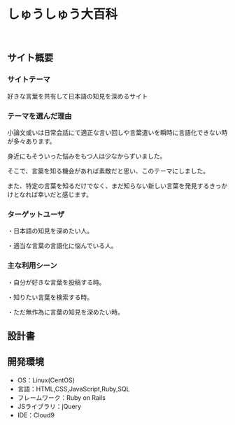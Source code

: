 # しゅうしゅう大百科
<!--ここにアプリ名を入力-->
​

## サイト概要
### サイトテーマ
<!--何を『目的』とし、どのような『分類』なのかを簡潔に書く-->
好きな言葉を共有して日本語の知見を深めるサイト
​

### テーマを選んだ理由
<!--なぜこのようなテーマにしたかを説明する-->
小論文或いは日常会話にて適正な言い回しや言葉遣いを瞬時に言語化できない時が多々あります。

身近にもそういった悩みをもつ人は少なからずいました。

そこで、言葉を知る機会があれば素敵だと思い、このテーマにしました。

また、特定の言葉を知るだけでなく、まだ知らない新しい言葉を発見するきっかけとなれば幸いだと感じます。


### ターゲットユーザ
<!--誰に使ってもらうかを具体的に記載する-->
・日本語の知見を深めたい人。

・適当な言葉の言語化に悩んでいる人。
​

### 主な利用シーン
<!--どのような時に使うのかの状況を記載すること-->
・自分が好きな言葉を投稿する時。

・知りたい言葉を検索する時。

・ただ無作為に言葉の知見を深めたい時。
​

## 設計書
<!--テーマを設定・提出する時点では不要です-->

<!--↓実装機能リストURL-->
<!--https://docs.google.com/spreadsheets/d/1lwJkQdNDXVHInNOH2GU8W6Oe3QA8uoOOCAwKlQgUHVo/edit?usp=sharing-->


## 開発環境
- OS：Linux(CentOS)
- 言語：HTML,CSS,JavaScript,Ruby,SQL
- フレームワーク：Ruby on Rails
- JSライブラリ：jQuery
- IDE：Cloud9
​